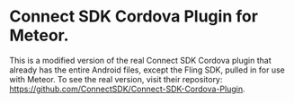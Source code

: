 # Connect SDK Cordova Plugin for Meteor.

This is a modified version of the real Connect SDK Cordova plugin that already has the entire Android files, except the Fling SDK, pulled in for use with Meteor. To see the real version, visit their repository: https://github.com/ConnectSDK/Connect-SDK-Cordova-Plugin.
